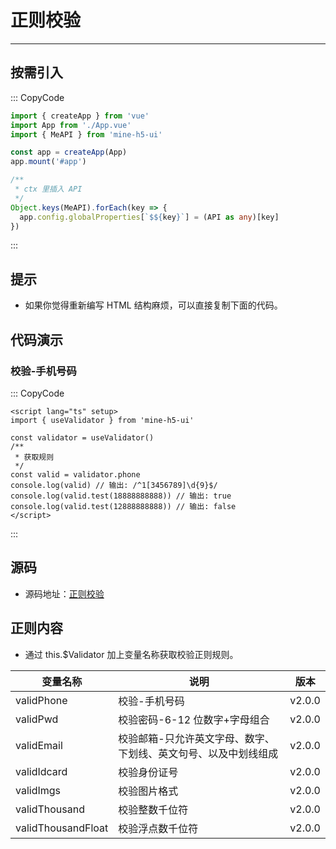 # 正则校验

---

## 按需引入

::: CopyCode

```ts
import { createApp } from 'vue'
import App from './App.vue'
import { MeAPI } from 'mine-h5-ui'

const app = createApp(App)
app.mount('#app')

/**
 * ctx 里插入 API
 */
Object.keys(MeAPI).forEach(key => {
  app.config.globalProperties[`$${key}`] = (API as any)[key]
})
```

:::

## 提示

- 如果你觉得重新编写 HTML 结构麻烦，可以直接复制下面的代码。

## 代码演示

### 校验-手机号码

::: CopyCode

```vue
<script lang="ts" setup>
import { useValidator } from 'mine-h5-ui'

const validator = useValidator()
/**
 * 获取规则
 */
const valid = validator.phone
console.log(valid) // 输出: /^1[3456789]\d{9}$/
console.log(valid.test(18888888888)) // 输出: true
console.log(valid.test(12888888888)) // 输出: false
</script>
```

:::

## 源码

- 源码地址：[正则校验](https://github.com/biaov/mine-h5-ui/blob/main/packages/MeAPI/validator.js)

## 正则内容

- 通过 this.$Validator 加上变量名称获取校验正则规则。

| 变量名称           | 说明                                                            | 版本   |
| ------------------ | --------------------------------------------------------------- | ------ |
| validPhone         | 校验-手机号码                                                   | v2.0.0 |
| validPwd           | 校验密码-6-12 位数字+字母组合                                   | v2.0.0 |
| validEmail         | 校验邮箱-只允许英文字母、数字、下划线、英文句号、以及中划线组成 | v2.0.0 |
| validIdcard        | 校验身份证号                                                    | v2.0.0 |
| validImgs          | 校验图片格式                                                    | v2.0.0 |
| validThousand      | 校验整数千位符                                                  | v2.0.0 |
| validThousandFloat | 校验浮点数千位符                                                | v2.0.0 |
